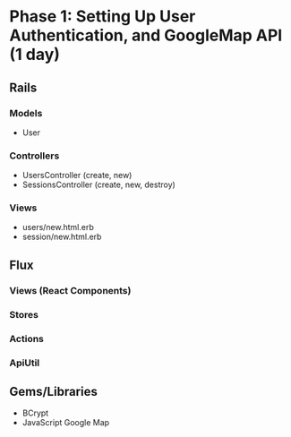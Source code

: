 # Phase 1: Setting Up User Authentication, and GoogleMap API (1 day)

## Rails
### Models
* User

### Controllers
* UsersController (create, new)
* SessionsController (create, new, destroy)

### Views
* users/new.html.erb
* session/new.html.erb

## Flux
### Views (React Components)

### Stores

### Actions

### ApiUtil

## Gems/Libraries
* BCrypt
* JavaScript Google Map
